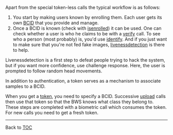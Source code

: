 Apart from the special token-less calls the typical workflow is as follows:

1. You start by making users known by enrolling them. Each user gets its own
    [BCID](./bcid.md) that you provide and manage.
2. Once a BCID is known (check with [isenrolled](./isenrolled.md)) it can be used. One can check
    whether a user is who he claims to be with a [verify](./verify.md) call. To see who a
    person (most probably) is, you'd use [identify](./identify.md). And if you just want to make
    sure that you're not fed fake images, [livenessdetection](./livenessdetection.md) is there to help.

Livenessdetection is a first step to defeat people trying to hack the system,
but if you want more confidence, use challenge response. Here, the user is
prompted to follow random head movements.

In addition to authentication, a token serves as a mechanism to associate
samples to a BCID.

When you get a [token](./token.md), you need to specify a BCID. Successive [upload](./upload.md) calls
then use that token so that the BWS knows what class they belong to. These steps
are completed with a biometric call which consumes the token. For new calls you
need to get a fresh token.

---

Back to [TOC](./toc.md)